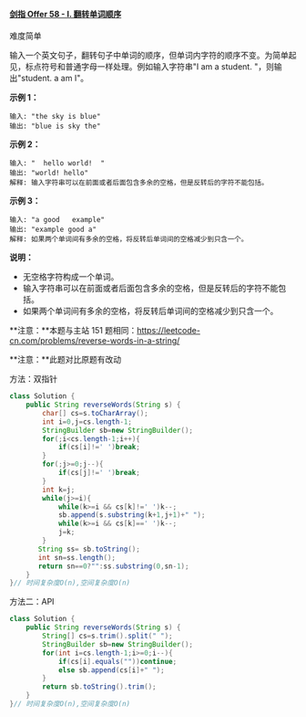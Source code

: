 #### [剑指 Offer 58 - I. 翻转单词顺序](https://leetcode-cn.com/problems/fan-zhuan-dan-ci-shun-xu-lcof/)

难度简单

输入一个英文句子，翻转句子中单词的顺序，但单词内字符的顺序不变。为简单起见，标点符号和普通字母一样处理。例如输入字符串"I am a student. "，则输出"student. a am I"。

**示例 1：**

```
输入: "the sky is blue"
输出: "blue is sky the"
```

**示例 2：**

```
输入: "  hello world!  "
输出: "world! hello"
解释: 输入字符串可以在前面或者后面包含多余的空格，但是反转后的字符不能包括。
```

**示例 3：**

```
输入: "a good   example"
输出: "example good a"
解释: 如果两个单词间有多余的空格，将反转后单词间的空格减少到只含一个。
```

**说明：**

- 无空格字符构成一个单词。
- 输入字符串可以在前面或者后面包含多余的空格，但是反转后的字符不能包括。
- 如果两个单词间有多余的空格，将反转后单词间的空格减少到只含一个。

**注意：**本题与主站 151 题相同：https://leetcode-cn.com/problems/reverse-words-in-a-string/

**注意：**此题对比原题有改动

方法：双指针

```java
class Solution {
    public String reverseWords(String s) {
        char[] cs=s.toCharArray();
        int i=0,j=cs.length-1;
        StringBuilder sb=new StringBuilder();
        for(;i<cs.length-1;i++){
            if(cs[i]!=' ')break;
        }
        for(;j>=0;j--){
            if(cs[j]!=' ')break;
        }
        int k=j;
        while(j>=i){
            while(k>=i && cs[k]!=' ')k--;
            sb.append(s.substring(k+1,j+1)+" ");
            while(k>=i && cs[k]==' ')k--;
            j=k;
        }
       String ss= sb.toString();
       int sn=ss.length();
       return sn==0?"":ss.substring(0,sn-1);
    }
}// 时间复杂度O(n),空间复杂度O(n)
```

方法二：API

```java
class Solution {
    public String reverseWords(String s) {
        String[] cs=s.trim().split(" ");
        StringBuilder sb=new StringBuilder();
        for(int i=cs.length-1;i>=0;i--){
            if(cs[i].equals(""))continue;
            else sb.append(cs[i]+" ");
        }
        return sb.toString().trim();
    }
}// 时间复杂度O(n),空间复杂度O(n)
```

